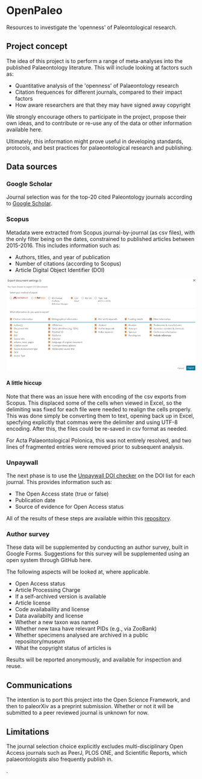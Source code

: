 # OpenPaleo

Resources to investigate the 'openness' of Paleontological research.

## Project concept

The idea of this project is to perform a range of meta-analyses into the published Palaeontology literature. This will include looking at factors such as:

- Quantitative analysis of the 'openness' of Palaeontology research
- Citation frequences for different journals, compared to their impact factors
- How aware researchers are that they may have signed away copyright

We strongly encourage others to participate in the project, propose their own ideas, and to contribute or re-use any of the data or other information available here.

Ultimately, this information might prove useful in developing standards, protocols, and best practices for palaeontological research and publishing.

## Data sources

### Google Scholar

Journal selection was for the top-20 cited Paleontology journals according to [Google Scholar](https://scholar.google.com/citations?view_op=top_venues&hl=en&vq=soc_paleontology). 

### Scopus

Metadata were extracted from Scopus journal-by-journal (as csv files), with the only filter being on the dates, constrained to published articles between 2015-2016. This includes information such as:

- Authors, titles, and year of publication
- Number of citations (according to Scopus)
- Article Digital Object Identifier (DOI)

![Scopus screenshot](Scopus.png)

#### A little hiccup

Note that there was an issue here with encoding of the csv exports from Scopus. This displaced some of the cells when viewed in Excel, so the delimiting was fixed for each file were needed to realign the cells properly. This was done simply be converting them to text, opening back up in Excel, specfying explicitly that commas were the delimiter and using UTF-8 encoding. After this, the files could be re-saved in csv format as needed.

For Acta Palaeontological Polonica, this was not entirely resolved, and two lines of fragmented entries were removed prior to subsequent analysis.

### Unpaywall

The next phase is to use the [Unpaywall DOI checker](https://unpaywall.org/check-dois) on the DOI list for each journal. This provides information such as:

- The Open Access state (true or false)
- Publication date
- Source of evidence for Open Access status

All of the results of these steps are available within this [repository](https://github.com/Meta-Paleo/OpenPaleo/tree/master/Journal%20data).

### Author survey

These data will be supplemented by conducting an author survey, built in Google Forms. Suggestions for this survey will be supplemented using an open system through GitHub here.

The following aspects will be looked at, where applicable.

- Open Access status 
- Article Processing Charge
- If a self-archived version is available
- Article license
- Code availabaility and license
- Data availabilty and license
- Whether a new taxon was named
- Whether new taxa have relevant PIDs (e.g., via ZooBank)
- Whether specimens analysed are archived in a public reposiitory/museum
- What the copyright status of articles is

Results will be reported anonymously, and available for inspection and reuse.

## Communications

The intention is to port this project into the Open Science Framework, and then to paleorXiv as a preprint submission. Whether or not it will be submitted to a peer reviewed journal is unknown for now.


## Limitations

The journal selection choice explicitly excludes multi-disciplinary Open Access journals such as PeerJ, PLOS ONE, and Scientific Reports, which palaeontologists also frequently publish in.


.
